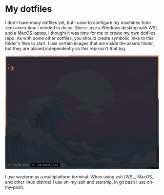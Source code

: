 # My dotfiles

I don't have many dotfiles yet, but i used to configure my machines from zero every time i needed to do so. Since i use a Windows desktop with WSL and a MacOS laptop, i thought it was time for me to create my own dotfiles repo. 
As with some other dotfiles, you should create symbolic links to this folder's files to start.
I use certain images that are inside the assets folder, but they are placed independently so this repo isn't that big.

![wezterm](./assets/wezterm.sc.png)

I use wezterm as a multiplatform terminal.
When using zsh (WSL, MacOS, and other linux distros) I use oh-my-zsh and starship. In git bash i use oh-my-posh.
